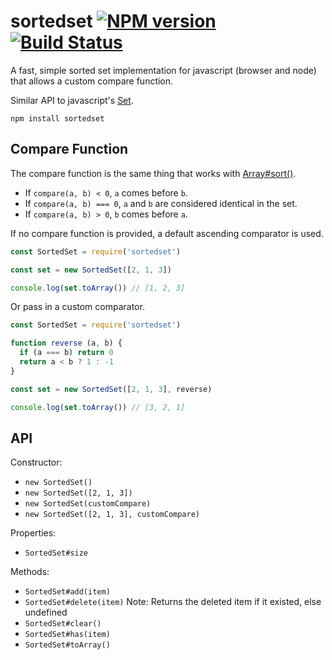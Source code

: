 
# sortedset [![NPM version](https://badge.fury.io/js/sortedset.svg)](http://badge.fury.io/js/sortedset) [![Build Status](https://travis-ci.org/danneu/sortedset.svg?branch=master)](https://travis-ci.org/danneu/sortedset)

A fast, simple sorted set implementation for javascript (browser and node) that allows a custom compare function.

Similar API to javascript's [Set](https://developer.mozilla.org/en/docs/Web/JavaScript/Reference/Global_Objects/Set).

```
npm install sortedset
```

## Compare Function

The compare function is the same thing that works with [Array#sort()](https://developer.mozilla.org/en/docs/Web/JavaScript/Reference/Global_Objects/Array/sort).

- If `compare(a, b) < 0`, `a` comes before `b`.
- If `compare(a, b) === 0`, `a` and `b` are considered identical in the set.
- If `compare(a, b) > 0`, `b` comes before `a`.

If no compare function is provided, a default ascending comparator is used.

```javascript
const SortedSet = require('sortedset')

const set = new SortedSet([2, 1, 3])

console.log(set.toArray()) // [1, 2, 3]
```

Or pass in a custom comparator.

```javascript
const SortedSet = require('sortedset')

function reverse (a, b) {
  if (a === b) return 0
  return a < b ? 1 : -1
}

const set = new SortedSet([2, 1, 3], reverse)

console.log(set.toArray()) // [3, 2, 1]
```

## API

Constructor:

- `new SortedSet()`
- `new SortedSet([2, 1, 3])`
- `new SortedSet(customCompare)`
- `new SortedSet([2, 1, 3], customCompare)`

Properties:

- `SortedSet#size` 

Methods:

- `SortedSet#add(item)`
- `SortedSet#delete(item)` Note: Returns the deleted item if it existed, else undefined
- `SortedSet#clear()`
- `SortedSet#has(item)`
- `SortedSet#toArray()`
